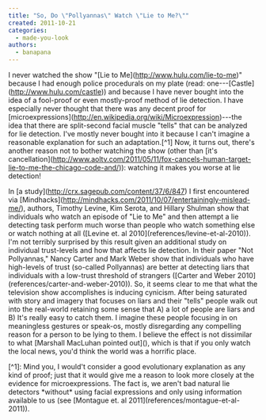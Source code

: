 ```yaml
---
title: "So, Do \"Pollyannas\" Watch \"Lie to Me?\""
created: 2011-10-21
categories: 
  - made-you-look
authors: 
  - banapana
---
```


I never watched the show "\[Lie to Me\](http://www.hulu.com/lie-to-me)" because I had enough police procedurals on my plate (read: one---\[Castle\](http://www.hulu.com/castle)) and because I have never bought into the idea of a fool-proof or even mostly-proof method of lie detection. I have especially never thought that there was any decent proof for \[microexpressions\](http://en.wikipedia.org/wiki/Microexpression)---the idea that there are split-second facial muscle "tells" that can be analyzed for lie detection. I've mostly never bought into it because I can't imagine a reasonable explanation for such an adaptation.\[^1\] Now, it turns out, there's another reason not to bother watching the show (other than \[it's cancellation\](http://www.aoltv.com/2011/05/11/fox-cancels-human-target-lie-to-me-the-chicago-code-and/)): watching it makes you worse at lie detection!

In \[a study\](http://crx.sagepub.com/content/37/6/847) I first encountered via \[Mindhacks\](http://mindhacks.com/2011/10/07/entertainingly-mislead-me/), authors, Timothy Levine, Kim Serota, and Hillary Shulman show that individuals who watch an episode of "Lie to Me" and then attempt a lie detecting task perform much worse than people who watch something else or watch nothing at all (\[Levine et. al 2010\](references/levine-et-al-2010)). I'm not terribly surprised by this result given an additional study on individual trust-levels and how that affects lie detection. In their paper "Not Pollyannas," Nancy Carter and Mark Weber show that individuals who have high-levels of trust (so-called Pollyannas) are better at detecting liars that individuals with a low-trust threshold of strangers (\[Carter and Weber 2010\](references/carter-and-weber-2010)). So, it seems clear to me that what the television show accomplishes is inducing cynicism. After being saturated with story and imagery that focuses on liars and their "tells" people walk out into the real-world retaining some sense that A) a lot of people are liars and B) It's really easy to catch them. I imagine these people focusing in on meaningless gestures or speak-os, mostly disregarding any compelling reason for a person to be lying to them. I believe the effect is not dissimilar to what \[Marshall MacLuhan pointed out\](), which is that if you only watch the local news, you'd think the world was a horrific place.

\[^1\]: Mind you, I would't consider a good evolutionary explanation as any kind of proof; just that it would give me a reason to look more closely at the evidence for microexpressions. The fact is, we aren't bad natural lie detectors \*without\* using facial expressions and only using information available to us (see \[Montague et. al 2011\](references/montague-et-al-2011)).
